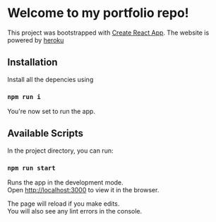 
# Welcome to my portfolio repo!

This project was bootstrapped with [Create React App](https://github.com/facebook/create-react-app).
The website is powered by [heroku](https://dashboard.heroku.com/)

## Installation

Install all the depencies using
### `npm run i`
You're now set to run the app.

## Available Scripts

In the project directory, you can run:

### `npm run start`

Runs the app in the development mode.\
Open [http://localhost:3000](http://localhost:3000) to view it in the browser.

The page will reload if you make edits.\
You will also see any lint errors in the console.
